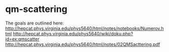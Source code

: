 # qm-scattering

The goals are outlined here:
http://hepcat.phys.virginia.edu/phys5640/html/notes/notebooks/Numerov.html
http://hepcat.phys.virginia.edu/phys5640/wiki/doku.php?id=ex:qmscatter
http://hepcat.phys.virginia.edu/phys5640/html/notes/02QMSacttering.pdf
